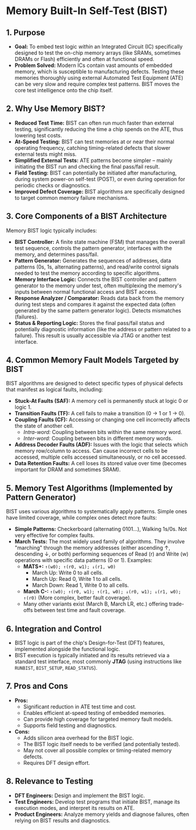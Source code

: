 # Memory Built-In Self-Test (BIST)

## 1. Purpose

* **Goal:** To embed test logic *within* an Integrated Circuit (IC) specifically designed to test the on-chip memory arrays (like SRAMs, sometimes DRAMs or Flash) efficiently and often at functional speed.
* **Problem Solved:** Modern ICs contain vast amounts of embedded memory, which is susceptible to manufacturing defects. Testing these memories thoroughly using external Automated Test Equipment (ATE) can be very slow and require complex test patterns. BIST moves the core test intelligence onto the chip itself.

## 2. Why Use Memory BIST?

* **Reduced Test Time:** BIST can often run much faster than external testing, significantly reducing the time a chip spends on the ATE, thus lowering test costs.
* **At-Speed Testing:** BIST can test memories at or near their normal operating frequency, catching timing-related defects that slower external tests might miss.
* **Simplified External Tests:** ATE patterns become simpler – mainly initiating the BIST run and checking the final pass/fail result.
* **Field Testing:** BIST can potentially be initiated after manufacturing, during system power-on self-test (POST), or even during operation for periodic checks or diagnostics.
* **Improved Defect Coverage:** BIST algorithms are specifically designed to target common memory failure mechanisms.

## 3. Core Components of a BIST Architecture

Memory BIST logic typically includes:

* **BIST Controller:** A finite state machine (FSM) that manages the overall test sequence, controls the pattern generator, interfaces with the memory, and determines pass/fail.
* **Pattern Generator:** Generates the sequences of addresses, data patterns (0s, 1s, alternating patterns), and read/write control signals needed to test the memory according to specific algorithms.
* **Memory Interface Logic:** Connects the BIST controller and pattern generator to the memory under test, often multiplexing the memory's inputs between normal functional access and BIST access.
* **Response Analyzer / Comparator:** Reads data back from the memory during test steps and compares it against the expected data (often generated by the same pattern generator logic). Detects mismatches (failures).
* **Status & Reporting Logic:** Stores the final pass/fail status and potentially diagnostic information (like the address or pattern related to a failure). This result is usually accessible via JTAG or another test interface.

## 4. Common Memory Fault Models Targeted by BIST

BIST algorithms are designed to detect specific types of physical defects that manifest as logical faults, including:

* **Stuck-At Faults (SAF):** A memory cell is permanently stuck at logic 0 or logic 1.
* **Transition Faults (TF):** A cell fails to make a transition (0 -> 1 or 1 -> 0).
* **Coupling Faults (CF):** Accessing or changing one cell incorrectly affects the state of another cell.
    * *Intra-word:* Coupling between bits within the same memory word.
    * *Inter-word:* Coupling between bits in different memory words.
* **Address Decoder Faults (ADF):** Issues with the logic that selects which memory row/column to access. Can cause incorrect cells to be accessed, multiple cells accessed simultaneously, or no cell accessed.
* **Data Retention Faults:** A cell loses its stored value over time (becomes important for DRAM and sometimes SRAM).

## 5. Memory Test Algorithms (Implemented by Pattern Generator)

BIST uses various algorithms to systematically apply patterns. Simple ones have limited coverage, while complex ones detect more faults:

* **Simple Patterns:** Checkerboard (alternating 0101...), Walking 1s/0s. Not very effective for complex faults.
* **March Tests:** The most widely used family of algorithms. They involve "marching" through the memory addresses (either ascending ↑, descending ↓, or both) performing sequences of Read (r) and Write (w) operations with specific data patterns (0 or 1). Examples:
    * **MATS+:** `↑(w0); ↑(r0, w1); ↓(r1, w0)`
        * March Up: Write 0 to all cells.
        * March Up: Read 0, Write 1 to all cells.
        * March Down: Read 1, Write 0 to all cells.
    * **March C-:** `↑(w0); ↑(r0, w1); ↑(r1, w0); ↓(r0, w1); ↓(r1, w0); ↑(r0)` (More complex, better fault coverage).
    * Many other variants exist (March B, March LR, etc.) offering trade-offs between test time and fault coverage.

## 6. Integration and Control

* BIST logic is part of the chip's Design-for-Test (DFT) features, implemented alongside the functional logic.
* BIST execution is typically initiated and its results retrieved via a standard test interface, most commonly **JTAG** (using instructions like `RUNBIST`, `BIST_SETUP`, `READ_STATUS`).

## 7. Pros and Cons

* **Pros:**
    * Significant reduction in ATE test time and cost.
    * Enables efficient at-speed testing of embedded memories.
    * Can provide high coverage for targeted memory fault models.
    * Supports field testing and diagnostics.
* **Cons:**
    * Adds silicon area overhead for the BIST logic.
    * The BIST logic itself needs to be verified (and potentially tested).
    * May not cover all possible complex or timing-related memory defects.
    * Requires DFT design effort.

## 8. Relevance to Testing

* **DFT Engineers:** Design and implement the BIST logic.
* **Test Engineers:** Develop test programs that initiate BIST, manage its execution modes, and interpret its results on ATE.
* **Product Engineers:** Analyze memory yields and diagnose failures, often relying on BIST results and diagnostics.
